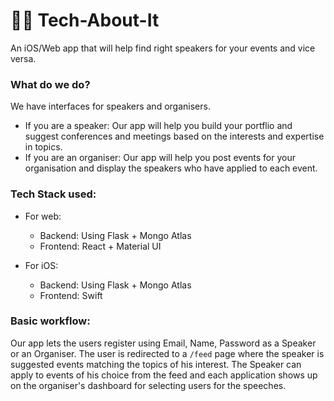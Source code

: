 # 👷‍♂️ Tech-About-It
An iOS/Web app that will help find right speakers for your events and vice versa.

### What do we do?

We have interfaces for speakers and organisers. 
- If you are a speaker:
Our app will help you build your portflio and suggest conferences and meetings based on the interests and expertise in topics.
- If you are an organiser:
Our app will help you post events for your organisation and display the speakers who have applied to each event. 

### Tech Stack used:

- For web:
  - Backend: Using Flask + Mongo Atlas
  - Frontend: React + Material UI

- For iOS:
  - Backend: Using Flask + Mongo Atlas
  - Frontend: Swift
 
 
### Basic workflow:

Our app lets the users register using Email, Name, Password as a Speaker or an Organiser. The user is redirected to a `/feed` page where the speaker is suggested events matching the topics of his interest. The Speaker can apply to events of his choice from the feed and each application shows up on the organiser's dashboard for selecting users for the speeches.

